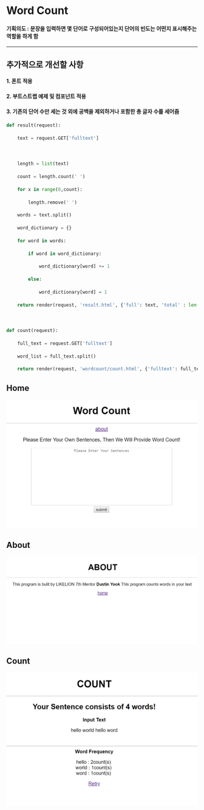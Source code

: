 # **Word Count**

#### 기획의도 : 문장을 입력하면 몇 단어로 구성되어있는지 단어의 빈도는 어떤지 표시해주는 역할을 하게 함
------

## 추가적으로 개선할 사항

#### 1. 폰트 적용

#### 2. 부트스트랩 예제 및 컴포넌트 적용

#### 3. 기존의 단어 수만 세는 것 외에 공백을 제외하거나 포함한 총 글자 수를 세어줌

```python
def result(request): 

​    text = request.GET['fulltext']

​    

​    length = list(text)

​    count = length.count(' ')

​    for x in range(0,count):

​        length.remove(' ')

​    words = text.split()

​    word_dictionary = {}

​    for word in words:

​        if word in word_dictionary:

​            word_dictionary[word] += 1

​        else:

​            word_dictionary[word] = 1

​    return render(request, 'result.html', {'full': text, 'total' : len(words), 'dictionary': word_dictionary.items(), 'textlength': len(length),'totaltextlength': len(text) })

​    

def count(request):

​    full_text = request.GET['fulltext']

​    word_list = full_text.split()

​    return render(request, 'wordcount/count.html', {'fulltext': full_text, 'total': len(word_list) })
```





## Home

![home](https://github.com/DustinYook/DjangoWordCount/blob/master/home.PNG)



## About

![about](https://github.com/DustinYook/DjangoWordCount/blob/master/about.PNG)



## Count

![result](https://github.com/DustinYook/DjangoWordCount/blob/master/count.PNG)
